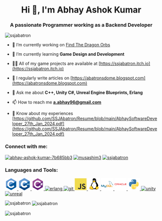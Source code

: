 <h1 align="center">Hi 👋, I'm Abhay Ashok Kumar</h1>
<h3 align="center">A passionate Programmer working as a Backend Developer</h3>

<p align="left"> <img src="https://komarev.com/ghpvc/?username=ssjabatron&label=Profile%20views&color=0e75b6&style=flat" alt="ssjabatron" /> </p>

- 🔭 I’m currently working on [Find The Dragon Orbs](https://github.com/tarun-medida/FindTheDragonOrbs)

- 🌱 I’m currently learning **Game Design and Development**

- 👨‍💻 All of my game projects are available at [https://ssjabatron.itch.io](https://ssjabatron.itch.io)

- 📝 I regularly write articles on [https://abatronsdome.blogspot.com](https://abatronsdome.blogspot.com)

- 💬 Ask me about **C++, Unity C#, Unreal Engine Blueprints, Erlang**

- 📫 How to reach me **a.abhay96@gmail.com**

- 📄 Know about my experiences [https://github.com/SSJAbatron/Resume/blob/main/AbhaySoftwareDeveloper_27th_Jan_2024.pdf](https://github.com/SSJAbatron/Resume/blob/main/AbhaySoftwareDeveloper_27th_Jan_2024.pdf)

<h3 align="left">Connect with me:</h3>
<p align="left">
<a href="https://linkedin.com/in/abhay-ashok-kumar-7b685bb3" target="blank"><img align="center" src="https://raw.githubusercontent.com/rahuldkjain/github-profile-readme-generator/master/src/images/icons/Social/linked-in-alt.svg" alt="abhay-ashok-kumar-7b685bb3" height="30" width="40" /></a>
<a href="https://instagram.com/musashim3" target="blank"><img align="center" src="https://raw.githubusercontent.com/rahuldkjain/github-profile-readme-generator/master/src/images/icons/Social/instagram.svg" alt="musashim3" height="30" width="40" /></a>
<a href="https://www.leetcode.com/ssjabatron" target="blank"><img align="center" src="https://raw.githubusercontent.com/rahuldkjain/github-profile-readme-generator/master/src/images/icons/Social/leet-code.svg" alt="ssjabatron" height="30" width="40" /></a>
</p>

<h3 align="left">Languages and Tools:</h3>
<p align="left"> <a href="https://www.cprogramming.com/" target="_blank" rel="noreferrer"> <img src="https://raw.githubusercontent.com/devicons/devicon/master/icons/c/c-original.svg" alt="c" width="40" height="40"/> </a> <a href="https://www.w3schools.com/cpp/" target="_blank" rel="noreferrer"> <img src="https://raw.githubusercontent.com/devicons/devicon/master/icons/cplusplus/cplusplus-original.svg" alt="cplusplus" width="40" height="40"/> </a> <a href="https://www.w3schools.com/cs/" target="_blank" rel="noreferrer"> <img src="https://raw.githubusercontent.com/devicons/devicon/master/icons/csharp/csharp-original.svg" alt="csharp" width="40" height="40"/> </a> <a href="https://www.erlang.org/" target="_blank" rel="noreferrer"> <img src="https://www.vectorlogo.zone/logos/erlang/erlang-official.svg" alt="erlang" width="40" height="40"/> </a> <a href="https://git-scm.com/" target="_blank" rel="noreferrer"> <img src="https://www.vectorlogo.zone/logos/git-scm/git-scm-icon.svg" alt="git" width="40" height="40"/> </a> <a href="https://developer.mozilla.org/en-US/docs/Web/JavaScript" target="_blank" rel="noreferrer"> <img src="https://raw.githubusercontent.com/devicons/devicon/master/icons/javascript/javascript-original.svg" alt="javascript" width="40" height="40"/> </a> <a href="https://www.linux.org/" target="_blank" rel="noreferrer"> <img src="https://raw.githubusercontent.com/devicons/devicon/master/icons/linux/linux-original.svg" alt="linux" width="40" height="40"/> </a> <a href="https://www.mysql.com/" target="_blank" rel="noreferrer"> <img src="https://raw.githubusercontent.com/devicons/devicon/master/icons/mysql/mysql-original-wordmark.svg" alt="mysql" width="40" height="40"/> </a> <a href="https://www.oracle.com/" target="_blank" rel="noreferrer"> <img src="https://raw.githubusercontent.com/devicons/devicon/master/icons/oracle/oracle-original.svg" alt="oracle" width="40" height="40"/> </a> <a href="https://www.python.org" target="_blank" rel="noreferrer"> <img src="https://raw.githubusercontent.com/devicons/devicon/master/icons/python/python-original.svg" alt="python" width="40" height="40"/> </a> <a href="https://unity.com/" target="_blank" rel="noreferrer"> <img src="https://www.vectorlogo.zone/logos/unity3d/unity3d-icon.svg" alt="unity" width="40" height="40"/> </a> <a href="https://unrealengine.com/" target="_blank" rel="noreferrer"> <img src="https://raw.githubusercontent.com/kenangundogan/fontisto/036b7eca71aab1bef8e6a0518f7329f13ed62f6b/icons/svg/brand/unreal-engine.svg" alt="unreal" width="40" height="40"/> </a> </p>

<p><img align="left" src="https://github-readme-stats.vercel.app/api/top-langs?username=ssjabatron&show_icons=true&locale=en&layout=compact" alt="ssjabatron" /></p>

<p>&nbsp;<img align="center" src="https://github-readme-stats.vercel.app/api?username=ssjabatron&show_icons=true&locale=en" alt="ssjabatron" /></p>

<p><img align="center" src="https://github-readme-streak-stats.herokuapp.com/?user=ssjabatron&" alt="ssjabatron" /></p>
